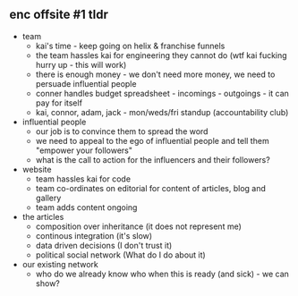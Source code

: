 ## enc offsite #1 tldr

 * team
   * kai's time - keep going on helix & franchise funnels
   * the team hassles kai for engineering they cannot do (wtf kai fucking hurry up - this will work)
   * there is enough money - we don't need more money, we need to persuade influential people
   * conner handles budget spreadsheet - incomings - outgoings - it can pay for itself
   * kai, connor, adam, jack - mon/weds/fri standup (accountability club)
 * influential people
   * our job is to convince them to spread the word
   * we need to appeal to the ego of influential people and tell them "empower your followers"
   * what is the call to action for the influencers and their followers?
 * website<!--  -->
   * team hassles kai for code
   * team co-ordinates on editorial for content of articles, blog and gallery
   * team adds content ongoing
 * the articles
   * composition over inheritance (it does not represent me)
   * continous integration (it's slow)
   * data driven decisions (I don't trust it)
   * political social network (What do I do about it)
 * our existing network
   * who do we already know who when this is ready (and sick) - we can show?
   
